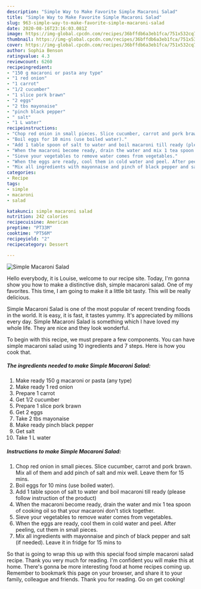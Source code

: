 ```yaml
---
description: "Simple Way to Make Favorite Simple Macaroni Salad"
title: "Simple Way to Make Favorite Simple Macaroni Salad"
slug: 963-simple-way-to-make-favorite-simple-macaroni-salad
date: 2020-08-16T23:16:03.081Z
image: https://img-global.cpcdn.com/recipes/36bffdb6a3eb1fca/751x532cq70/simple-macaroni-salad-recipe-main-photo.jpg
thumbnail: https://img-global.cpcdn.com/recipes/36bffdb6a3eb1fca/751x532cq70/simple-macaroni-salad-recipe-main-photo.jpg
cover: https://img-global.cpcdn.com/recipes/36bffdb6a3eb1fca/751x532cq70/simple-macaroni-salad-recipe-main-photo.jpg
author: Sophia Benson
ratingvalue: 4.3
reviewcount: 6260
recipeingredient:
- "150 g macaroni or pasta any type"
- "1 red onion"
- "1 carrot"
- "1/2 cucumber"
- "1 slice pork brawn"
- "2 eggs"
- "2 tbs mayonaise"
- "pinch black pepper"
- " salt"
- "1 L water"
recipeinstructions:
- "Chop red onion in small pieces. Slice cucumber, carrot and pork brawn. Mix all of them and add pinch of salt and mix well. Leave them for 15 mins."
- "Boil eggs for 10 mins (use boiled water)."
- "Add 1 table spoon of salt to water and boil macaroni till ready (please follow instruction of the product)"
- "When the macaroni become ready, drain the water and mix 1 tea spoon of cooking oil so that your macaroni don&#39;t stick together."
- "Sieve your vegetables to remove water comes from vegetables."
- "When the eggs are ready, cool them in cold water and peel. After peeling, cut them in small pieces."
- "Mix all ingredients with mayonnaise and pinch of black pepper and salt (if needed). Leave it in fridge for 15 mins to"
categories:
- Recipe
tags:
- simple
- macaroni
- salad

katakunci: simple macaroni salad 
nutrition: 242 calories
recipecuisine: American
preptime: "PT33M"
cooktime: "PT56M"
recipeyield: "2"
recipecategory: Dessert

---
```



![Simple Macaroni Salad](https://img-global.cpcdn.com/recipes/36bffdb6a3eb1fca/751x532cq70/simple-macaroni-salad-recipe-main-photo.jpg)

Hello everybody, it is Louise, welcome to our recipe site. Today, I'm gonna show you how to make a distinctive dish, simple macaroni salad. One of my favorites. This time, I am going to make it a little bit tasty. This will be really delicious.



Simple Macaroni Salad is one of the most popular of recent trending foods in the world. It is easy, it is fast, it tastes yummy. It's appreciated by millions every day. Simple Macaroni Salad is something which I have loved my whole life. They are nice and they look wonderful.


To begin with this recipe, we must prepare a few components. You can have simple macaroni salad using 10 ingredients and 7 steps. Here is how you cook that.

<!--inarticleads1-->

##### The ingredients needed to make Simple Macaroni Salad:

1. Make ready 150 g macaroni or pasta (any type)
1. Make ready 1 red onion
1. Prepare 1 carrot
1. Get 1/2 cucumber
1. Prepare 1 slice pork brawn
1. Get 2 eggs
1. Take 2 tbs mayonaise
1. Make ready pinch black pepper
1. Get  salt
1. Take 1 L water




<!--inarticleads2-->

##### Instructions to make Simple Macaroni Salad:

1. Chop red onion in small pieces. Slice cucumber, carrot and pork brawn. Mix all of them and add pinch of salt and mix well. Leave them for 15 mins.
1. Boil eggs for 10 mins (use boiled water).
1. Add 1 table spoon of salt to water and boil macaroni till ready (please follow instruction of the product)
1. When the macaroni become ready, drain the water and mix 1 tea spoon of cooking oil so that your macaroni don&#39;t stick together.
1. Sieve your vegetables to remove water comes from vegetables.
1. When the eggs are ready, cool them in cold water and peel. After peeling, cut them in small pieces.
1. Mix all ingredients with mayonnaise and pinch of black pepper and salt (if needed). Leave it in fridge for 15 mins to




So that is going to wrap this up with this special food simple macaroni salad recipe. Thank you very much for reading. I'm confident you will make this at home. There's gonna be more interesting food at home recipes coming up. Remember to bookmark this page on your browser, and share it to your family, colleague and friends. Thank you for reading. Go on get cooking!
